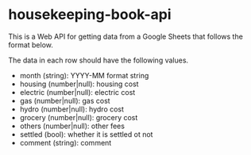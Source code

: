 # housekeeping-book-api

This is a Web API for getting data from a Google Sheets
that follows the format below.

The data in each row should have the following values.

- month (string): YYYY-MM format string
- housing (number|null): housing cost
- electric (number|null): electric cost
- gas (number|null): gas cost
- hydro (number|null): hydro cost
- grocery (number|null): grocery cost
- others (number|null): other fees
- settled (bool): whether it is settled ot not
- comment (string): comment
